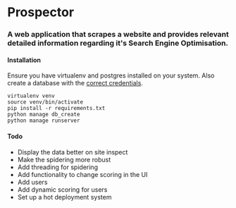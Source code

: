 # Prospector

### A web application that scrapes a website and provides relevant detailed information regarding it's Search Engine Optimisation.

#### Installation

Ensure you have virtualenv and postgres installed on your system. Also create a database with the [correct credentials](https://github.com/Kayra/prospector/blob/master/config.py#L4).

    virtualenv venv
    source venv/bin/activate
    pip install -r requirements.txt
    python manage db_create
    python manage runserver

#### Todo

* Display the data better on site inspect
* Make the spidering more robust
* Add threading for spidering
* Add functionality to change scoring in the UI
* Add users
* Add dynamic scoring for users
* Set up a hot deployment system
